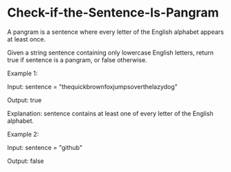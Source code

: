 # Check-if-the-Sentence-Is-Pangram

A pangram is a sentence where every letter of the English alphabet appears at least once.

Given a string sentence containing only lowercase English letters, return true if sentence is a pangram, or false otherwise.

Example 1:

  Input: sentence = "thequickbrownfoxjumpsoverthelazydog"

  Output: true

  Explanation: sentence contains at least one of every letter of the English alphabet.
  
Example 2:

  Input: sentence = "github"
  
  Output: false
